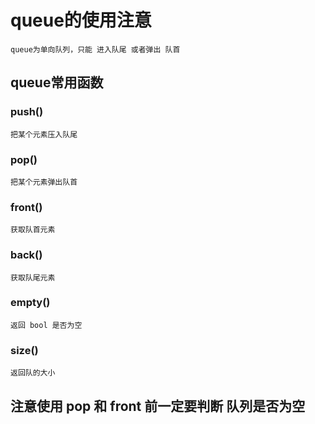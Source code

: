 # queue的使用注意
	queue为单向队列，只能 进入队尾 或者弹出 队首
## queue常用函数
### push()
	把某个元素压入队尾
### pop()
	把某个元素弹出队首
### front()
	获取队首元素
### back()
	获取队尾元素
### empty()
	返回 bool 是否为空
### size()
	返回队的大小

## 注意使用 pop 和 front 前一定要判断 队列是否为空


